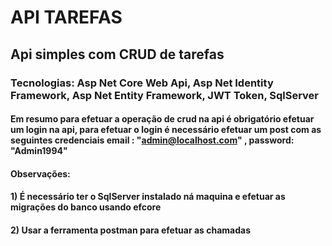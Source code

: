 # API TAREFAS

## Api simples com CRUD de tarefas

### Tecnologias: Asp Net Core Web Api, Asp Net Identity Framework, Asp Net Entity Framework, JWT Token, SqlServer

#### Em resumo para efetuar a operação de crud na api é obrigatório efetuar um login na api, para efetuar o login é necessário efetuar um post com as seguintes credenciais email : "admin@localhost.com" , password: "Admin1994"

#### Observações: 
#### 1) É necessário ter o SqlServer instalado ná maquina e efetuar as migrações do banco usando efcore
#### 2) Usar a ferramenta postman para efetuar as chamadas
       
